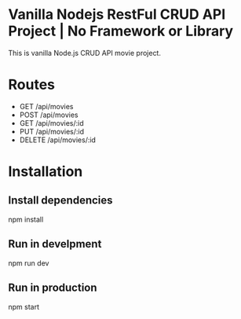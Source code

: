 # Vanilla Nodejs RestFul CRUD API Project | No Framework or Library
This is vanilla Node.js CRUD API movie project.

# Routes
- GET      /api/movies
- POST     /api/movies
- GET      /api/movies/:id
- PUT      /api/movies/:id
- DELETE   /api/movies/:id

# Installation
## Install dependencies
npm install

## Run in develpment
npm run dev

## Run in production
npm start

